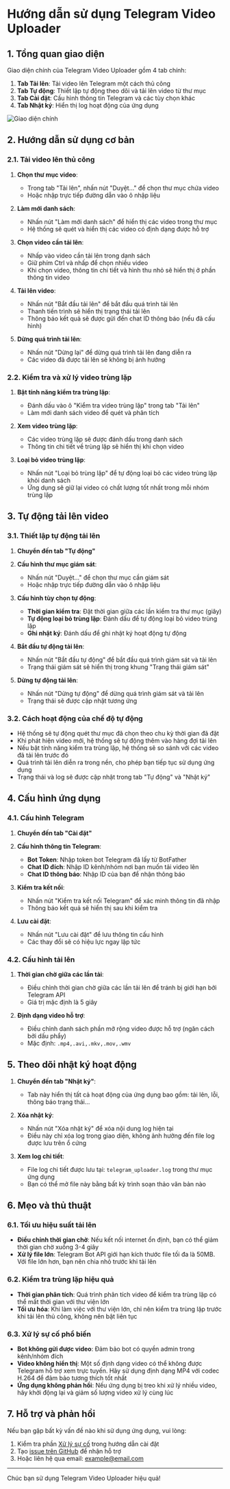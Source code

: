 # Hướng dẫn sử dụng Telegram Video Uploader

## 1. Tổng quan giao diện

Giao diện chính của Telegram Video Uploader gồm 4 tab chính:

1. **Tab Tải lên**: Tải video lên Telegram một cách thủ công
2. **Tab Tự động**: Thiết lập tự động theo dõi và tải lên video từ thư mục
3. **Tab Cài đặt**: Cấu hình thông tin Telegram và các tùy chọn khác
4. **Tab Nhật ký**: Hiển thị log hoạt động của ứng dụng

![Giao diện chính](images/main-interface.png)

## 2. Hướng dẫn sử dụng cơ bản

### 2.1. Tải video lên thủ công

1. **Chọn thư mục video**:
   - Trong tab "Tải lên", nhấn nút "Duyệt..." để chọn thư mục chứa video
   - Hoặc nhập trực tiếp đường dẫn vào ô nhập liệu

2. **Làm mới danh sách**:
   - Nhấn nút "Làm mới danh sách" để hiển thị các video trong thư mục
   - Hệ thống sẽ quét và hiển thị các video có định dạng được hỗ trợ

3. **Chọn video cần tải lên**:
   - Nhấp vào video cần tải lên trong danh sách
   - Giữ phím Ctrl và nhấp để chọn nhiều video
   - Khi chọn video, thông tin chi tiết và hình thu nhỏ sẽ hiển thị ở phần thông tin video

4. **Tải lên video**:
   - Nhấn nút "Bắt đầu tải lên" để bắt đầu quá trình tải lên
   - Thanh tiến trình sẽ hiển thị trạng thái tải lên
   - Thông báo kết quả sẽ được gửi đến chat ID thông báo (nếu đã cấu hình)

5. **Dừng quá trình tải lên**:
   - Nhấn nút "Dừng lại" để dừng quá trình tải lên đang diễn ra
   - Các video đã được tải lên sẽ không bị ảnh hưởng

### 2.2. Kiểm tra và xử lý video trùng lặp

1. **Bật tính năng kiểm tra trùng lặp**:
   - Đánh dấu vào ô "Kiểm tra video trùng lặp" trong tab "Tải lên"
   - Làm mới danh sách video để quét và phân tích

2. **Xem video trùng lặp**:
   - Các video trùng lặp sẽ được đánh dấu trong danh sách
   - Thông tin chi tiết về trùng lặp sẽ hiển thị khi chọn video

3. **Loại bỏ video trùng lặp**:
   - Nhấn nút "Loại bỏ trùng lặp" để tự động loại bỏ các video trùng lặp khỏi danh sách
   - Ứng dụng sẽ giữ lại video có chất lượng tốt nhất trong mỗi nhóm trùng lặp

## 3. Tự động tải lên video

### 3.1. Thiết lập tự động tải lên

1. **Chuyển đến tab "Tự động"**

2. **Cấu hình thư mục giám sát**:
   - Nhấn nút "Duyệt..." để chọn thư mục cần giám sát
   - Hoặc nhập trực tiếp đường dẫn vào ô nhập liệu

3. **Cấu hình tùy chọn tự động**:
   - **Thời gian kiểm tra**: Đặt thời gian giữa các lần kiểm tra thư mục (giây)
   - **Tự động loại bỏ trùng lặp**: Đánh dấu để tự động loại bỏ video trùng lặp
   - **Ghi nhật ký**: Đánh dấu để ghi nhật ký hoạt động tự động

4. **Bắt đầu tự động tải lên**:
   - Nhấn nút "Bắt đầu tự động" để bắt đầu quá trình giám sát và tải lên
   - Trạng thái giám sát sẽ hiển thị trong khung "Trạng thái giám sát"

5. **Dừng tự động tải lên**:
   - Nhấn nút "Dừng tự động" để dừng quá trình giám sát và tải lên
   - Trạng thái sẽ được cập nhật tương ứng

### 3.2. Cách hoạt động của chế độ tự động

- Hệ thống sẽ tự động quét thư mục đã chọn theo chu kỳ thời gian đã đặt
- Khi phát hiện video mới, hệ thống sẽ tự động thêm vào hàng đợi tải lên
- Nếu bật tính năng kiểm tra trùng lặp, hệ thống sẽ so sánh với các video đã tải lên trước đó
- Quá trình tải lên diễn ra trong nền, cho phép bạn tiếp tục sử dụng ứng dụng
- Trạng thái và log sẽ được cập nhật trong tab "Tự động" và "Nhật ký"

## 4. Cấu hình ứng dụng

### 4.1. Cấu hình Telegram

1. **Chuyển đến tab "Cài đặt"**

2. **Cấu hình thông tin Telegram**:
   - **Bot Token**: Nhập token bot Telegram đã lấy từ BotFather
   - **Chat ID đích**: Nhập ID kênh/nhóm nơi bạn muốn tải video lên
   - **Chat ID thông báo**: Nhập ID của bạn để nhận thông báo

3. **Kiểm tra kết nối**:
   - Nhấn nút "Kiểm tra kết nối Telegram" để xác minh thông tin đã nhập
   - Thông báo kết quả sẽ hiển thị sau khi kiểm tra

4. **Lưu cài đặt**:
   - Nhấn nút "Lưu cài đặt" để lưu thông tin cấu hình
   - Các thay đổi sẽ có hiệu lực ngay lập tức

### 4.2. Cấu hình tải lên

1. **Thời gian chờ giữa các lần tải**:
   - Điều chỉnh thời gian chờ giữa các lần tải lên để tránh bị giới hạn bởi Telegram API
   - Giá trị mặc định là 5 giây

2. **Định dạng video hỗ trợ**:
   - Điều chỉnh danh sách phần mở rộng video được hỗ trợ (ngăn cách bởi dấu phẩy)
   - Mặc định: `.mp4,.avi,.mkv,.mov,.wmv`

## 5. Theo dõi nhật ký hoạt động

1. **Chuyển đến tab "Nhật ký"**:
   - Tab này hiển thị tất cả hoạt động của ứng dụng bao gồm: tải lên, lỗi, thông báo trạng thái...

2. **Xóa nhật ký**:
   - Nhấn nút "Xóa nhật ký" để xóa nội dung log hiện tại
   - Điều này chỉ xóa log trong giao diện, không ảnh hưởng đến file log được lưu trên ổ cứng

3. **Xem log chi tiết**:
   - File log chi tiết được lưu tại: `telegram_uploader.log` trong thư mục ứng dụng
   - Bạn có thể mở file này bằng bất kỳ trình soạn thảo văn bản nào

## 6. Mẹo và thủ thuật

### 6.1. Tối ưu hiệu suất tải lên

- **Điều chỉnh thời gian chờ**: Nếu kết nối internet ổn định, bạn có thể giảm thời gian chờ xuống 3-4 giây
- **Xử lý file lớn**: Telegram Bot API giới hạn kích thước file tối đa là 50MB. Với file lớn hơn, bạn nên chia nhỏ trước khi tải lên

### 6.2. Kiểm tra trùng lặp hiệu quả

- **Thời gian phân tích**: Quá trình phân tích video để kiểm tra trùng lặp có thể mất thời gian với thư viện lớn
- **Tối ưu hóa**: Khi làm việc với thư viện lớn, chỉ nên kiểm tra trùng lặp trước khi tải lên thủ công, không nên bật liên tục

### 6.3. Xử lý sự cố phổ biến

- **Bot không gửi được video**: Đảm bảo bot có quyền admin trong kênh/nhóm đích
- **Video không hiển thị**: Một số định dạng video có thể không được Telegram hỗ trợ xem trực tuyến. Hãy sử dụng định dạng MP4 với codec H.264 để đảm bảo tương thích tốt nhất
- **Ứng dụng không phản hồi**: Nếu ứng dụng bị treo khi xử lý nhiều video, hãy khởi động lại và giảm số lượng video xử lý cùng lúc

## 7. Hỗ trợ và phản hồi

Nếu bạn gặp bất kỳ vấn đề nào khi sử dụng ứng dụng, vui lòng:

1. Kiểm tra phần [Xử lý sự cố](installation.md#4-xử-lý-sự-cố) trong hướng dẫn cài đặt
2. Tạo [issue trên GitHub](https://github.com/username/telegram-video-uploader/issues) để nhận hỗ trợ
3. Hoặc liên hệ qua email: example@email.com

---

Chúc bạn sử dụng Telegram Video Uploader hiệu quả!